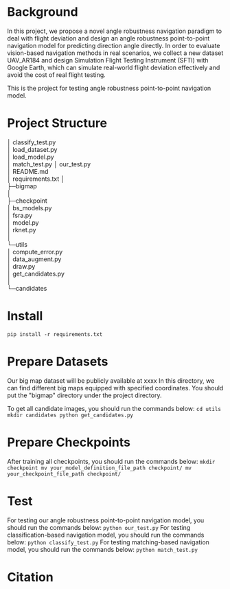 # Background
In this project, we propose a novel angle robustness navigation paradigm to deal with flight deviation and 
design an angle robustness point-to-point navigation model for predicting direction angle directly.
In order to evaluate vision-based navigation methods in real scenarios, we collect a new dataset UAV_AR184 and 
design Simulation Flight Testing Instrument (SFTI) with Google Earth, 
which can simulate real-world flight deviation effectively and avoid the cost of real flight testing.

This is the project for testing angle robustness point-to-point navigation model.

# Project Structure             
│  classify_test.py  
│  load_dataset.py  
│  load_model.py  
│  match_test.py
│  our_test.py  
│  README.md  
│  requirements.txt
│  
├─bigmap  
│  
├─checkpoint  
│  bs_models.py  
│  fsra.py  
│  model.py  
│  rknet.py  
│  
└─utils  
    │  compute_error.py  
    │  data_augment.py  
    │  draw.py  
    │  get_candidates.py  
    │  
    └─candidates   

# Install
`pip install -r requirements.txt`

# Prepare Datasets
Our big map dataset will be publicly available at xxxx
In this directory, we can find different big maps equipped with specified coordinates.
You should put the "bigmap" directory under the project directory.

To get all candidate images, you should run the commands below:
`cd utils
mkdir candidates
python get_candidates.py`

# Prepare Checkpoints
After training all checkpoints, you should run the commands below:
`mkdir checkpoint
mv your_model_definition_file_path checkpoint/
mv your_checkpoint_file_path checkpoint/`

# Test
For testing our angle robustness point-to-point navigation model, you should run the commands below:
`python our_test.py`
For testing classification-based navigation model, you should run the commands below:
`python classify_test.py`
For testing matching-based navigation model, you should run the commands below:
`python match_test.py`

# Citation
